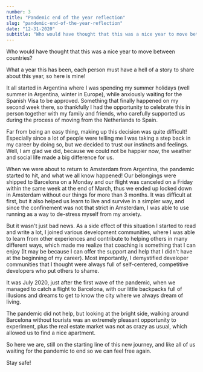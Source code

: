 ```yaml
---
number: 3
title: "Pandemic end of the year reflection"
slug: "pandemic-end-of-the-year-reflection"
date: "12-31-2020"
subtitle: "Who would have thought that this was a nice year to move between countries?."
---
```


Who would have thought that this was a nice year to move between countries?

What a year this has been, each person must have a hell of a story to share about this year, so here is mine!

It all started in Argentina where I was spending my summer holidays (well summer in Argentina, winter in Europe), while anxiously waiting for the Spanish Visa to be approved. Something that finally happened on my second week there, so thankfully I had the opportunity to celebrate this in person together with my family and friends, who carefully supported us during the process of moving from the Netherlands to Spain.

Far from being an easy thing, making up this decision was quite difficult! Especially since a lot of people were telling me I was taking a step back in my career by doing so, but we decided to trust our instincts and feelings. Well, I am glad we did, because we could not be happier now, the weather and social life made a big difference for us.

When we were about to return to Amsterdam from Argentina, the pandemic started to hit, and what we all know happened! Our belongings were shipped to Barcelona on a Monday and our flight was canceled on a Friday within the same week at the end of March, thus we ended up locked down in Amsterdam without our things for more than 3 months. It was difficult at first, but it also helped us learn to live and survive in a simpler way, and since the confinement was not that strict in Amsterdam, I was able to use running as a way to de-stress myself from my anxiety.

But it wasn't just bad news. As a side effect of this situation I started to read and write a lot, I joined various development communities, where I was able to learn from other experiences and contribute to helping others in many different ways, which made me realize that coaching is something that I can enjoy (It may be because I can offer the support and help that I didn't have at the beginning of my career). Most importantly, I demystified developer communities that I thought were always full of self-centered, competitive developers who put others to shame.

It was July 2020, just after the first wave of the pandemic, when we managed to catch a flight to Barcelona, ​​with our little backpacks full of illusions and dreams to get to know the city where we always dream of living.

The pandemic did not help, but looking at the bright side, walking around Barcelona without tourists was an extremely pleasant opportunity to experiment, plus the real estate market was not as crazy as usual, which allowed us to find a nice apartment.

So here we are, still on the starting line of this new journey, and like all of us waiting for the pandemic to end so we can feel free again.

Stay safe!
